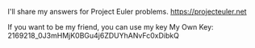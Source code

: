 I'll share my answers for Project Euler problems.
https://projecteuler.net

If you want to be my friend, you can use my key
My Own Key:
2169218_0J3mHMjK0BGu4j6ZDUYhANvFc0xDibkQ